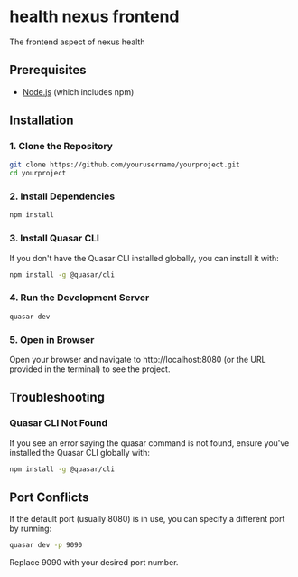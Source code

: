 # health nexus frontend
The frontend aspect of nexus health

## Prerequisites

- [Node.js](https://nodejs.org/) (which includes npm)

## Installation

### 1. Clone the Repository

```sh
git clone https://github.com/yourusername/yourproject.git
cd yourproject
```
### 2. Install Dependencies

```sh
npm install
```

### 3. Install Quasar CLI
If you don't have the Quasar CLI installed globally, you can install it with:

```sh
npm install -g @quasar/cli
```

### 4. Run the Development Server

```sh
quasar dev
```

### 5. Open in Browser
Open your browser and navigate to http://localhost:8080 (or the URL provided in the terminal) to see the project.


## Troubleshooting
### Quasar CLI Not Found
If you see an error saying the quasar command is not found, ensure you've installed the Quasar CLI globally with:

```sh
npm install -g @quasar/cli
```

## Port Conflicts
If the default port (usually 8080) is in use, you can specify a different port by running:

```sh
quasar dev -p 9090
```

Replace 9090 with your desired port number.
